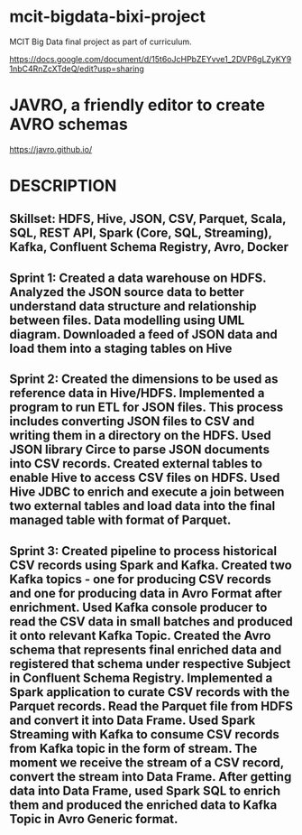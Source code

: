 # mcit-bigdata-bixi-project
MCIT Big Data final project as part of curriculum.

https://docs.google.com/document/d/15t6oJcHPbZEYvve1_2DVP6gLZyKY91nbC4RnZcXTdeQ/edit?usp=sharing

# JAVRO, a friendly editor to create AVRO schemas
https://javro.github.io/

# DESCRIPTION
## Skillset: HDFS, Hive, JSON, CSV, Parquet, Scala, SQL, REST API, Spark (Core, SQL, Streaming), Kafka, Confluent Schema Registry, Avro, Docker
## Sprint 1: Created a data warehouse on HDFS. Analyzed the JSON source data to better understand data structure and relationship between files. Data modelling using UML diagram. Downloaded a feed of JSON data and load them into a staging tables on Hive
## Sprint 2: Created the dimensions to be used as reference data in Hive/HDFS. Implemented a program to run ETL for JSON files. This process includes converting JSON files to CSV and writing them in a directory on the HDFS. Used JSON library Circe to parse JSON documents into CSV records. Created external tables to enable Hive to access CSV files on HDFS. Used Hive JDBC to enrich and execute a join between two external tables and load data into the final managed table with format of Parquet.
## Sprint 3: Created pipeline to process historical CSV records using Spark and Kafka. Created two Kafka topics - one for producing CSV records and one for producing data in Avro Format after enrichment. Used Kafka console producer to read the CSV data in small batches and produced it onto relevant Kafka Topic. Created the Avro schema that represents final enriched data and registered that schema under respective Subject in Confluent Schema Registry. Implemented a Spark application to curate CSV records with the Parquet records. Read the Parquet file from HDFS and convert it into Data Frame. Used Spark Streaming with Kafka to consume CSV records from Kafka topic in the form of stream. The moment we receive the stream of a CSV record, convert the stream into Data Frame. After getting data into Data Frame, used Spark SQL to enrich them and produced the enriched data to Kafka Topic in Avro Generic format.

